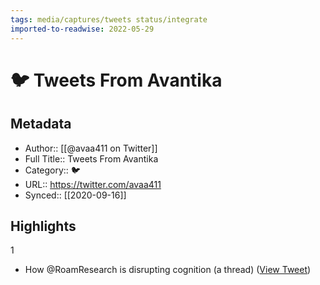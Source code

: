 ```yaml
---
tags: media/captures/tweets status/integrate
imported-to-readwise: 2022-05-29
---
```

# 🐦 Tweets From Avantika

## Metadata
- Author:: [[@avaa411 on Twitter]]
- Full Title:: Tweets From Avantika
- Category:: 🐦
- URL:: https://twitter.com/avaa411
- Synced:: [[2020-09-16]]

## Highlights
1
- How @RoamResearch is disrupting cognition (a thread) ([View Tweet](https://twitter.com/search?q=How%20%40RoamResearch%20is%20disrupting%20cognition%20%28a%20thread%29%20%28from%3A%40avaa411%29))
